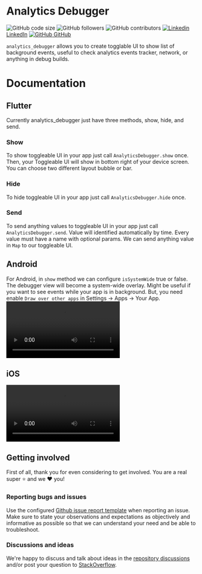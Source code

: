 # Analytics Debugger
![GitHub code size](https://img.shields.io/github/languages/code-size/chandrabezzo/analytics_debugger)
![GitHub followers](https://img.shields.io/github/followers/chandrabezzo?style=social)
![GitHub contributors](https://img.shields.io/github/contributors/chandrabezzo/analytics_debugger)
[![Linkedin](https://i.stack.imgur.com/gVE0j.png) LinkedIn](https://www.linkedin.com/in/chandra-abdul-fattah/)
[![GitHub](https://i.stack.imgur.com/tskMh.png) GitHub](https://github.com/chandrabezzo/)

`analytics_debugger` allows you to create togglable UI to show list of background events, useful to check analytics events tracker, network, or anything in debug builds.

# Documentation
## Flutter
Currently analytics_debugger just have three methods, show, hide, and send.

### Show
To show toggleable UI in your app just call `AnalyticsDebugger.show` once. Then, your Toggleable UI will show in bottom right of your device screen. You can choose two different layout bubble or bar.

### Hide
To hide toggleable UI in your app just call `AnalyticsDebugger.hide` once.

### Send
To send anything values to toggleable UI in your app just call `AnalyticsDebugger.send`. Value will identified automatically by time. Every value must have a name with optional params. We can send anything value in `Map` to our toggleable UI.

## Android
For Android, in `show` method we can configure `isSystemWide` true or false. The debugger view will become a system-wide overlay. Might be useful if you want to see events while your app is in background. But, you need enable `Draw over other apps` in Settings -> Apps -> Your App.
![The example app running in Android](https://user-images.githubusercontent.com/16184998/220381035-fc21c461-f6e4-46ae-a702-e3fc430bd75d.mp4?raw=true)

## iOS
![The example app running in iOS](https://user-images.githubusercontent.com/16184998/220381048-df5a6e95-176d-45ac-a392-925a3a7ea8f1.mp4?raw=true)

## Getting involved
First of all, thank you for even considering to get involved. You are a real super :star:  and we :heart:  you!

### Reporting bugs and issues
Use the configured [Github issue report template](https://github.com/chandrabezzo/analytics_debugger/issues/new?assignees=&labels=&template=bug_report.md&title=) when reporting an issue. Make sure to state your observations and expectations
as objectively and informative as possible so that we can understand your need and be able to troubleshoot.

### Discussions and ideas
We're happy to discuss and talk about ideas in the
[repository discussions](https://github.com/chandrabezzo/analytics_debugger/discussions) and/or post your
question to [StackOverflow](https://stackoverflow.com/search?q=analytics+debugger).
